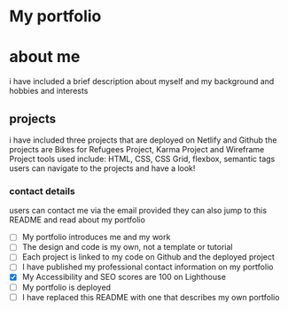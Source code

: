 # My portfolio

# about me

i have included a brief description about myself and my background and hobbies and interests

## projects

i have included three projects that are deployed on Netlify and Github
the projects are Bikes for Refugees Project, Karma Project and Wireframe Project
tools used include: HTML, CSS, CSS Grid, flexbox, semantic tags
users can navigate to the projects and have a look!

### contact details

users can contact me via the email provided
they can also jump to this README and read about my portfolio

- [ ] My portfolio introduces me and my work
- [ ] The design and code is my own, not a template or tutorial
- [ ] Each project is linked to my code on Github and the deployed project
- [ ] I have published my professional contact information on my portfolio
- [x] My Accessibility and SEO scores are 100 on Lighthouse
- [ ] My portfolio is deployed
- [ ] I have replaced this README with one that describes my own portfolio
